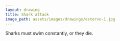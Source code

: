 ```yaml
---
layout: drawing
title: Shark attack
image_path: assets/images/drawings/estorvo-1.jpg
---
```


Sharks must swim constantly, or they die.